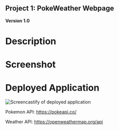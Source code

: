 ## Project 1: PokeWeather Webpage

**Version 1.0**

# Description

# Screenshot

# Deployed Application

![Screencastify of deployed application](./Assets/images/PokeWeather.gif)

Pokemon API: https://pokeapi.co/

Weather API: https://openweathermap.org/api
